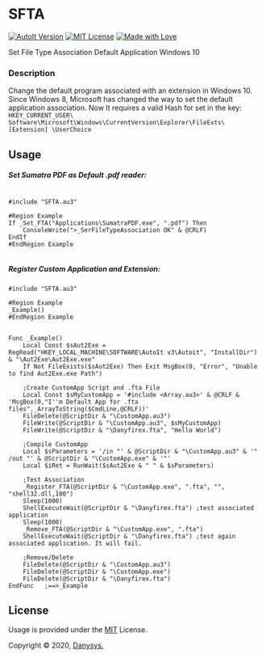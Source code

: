 # SFTA

[![AutoIt Version](https://img.shields.io/badge/AutoIt-3.3.14.5-blue.svg)]()
[![MIT License](https://img.shields.io/github/license/mashape/apistatus.svg)]()
[![Made with Love](https://img.shields.io/badge/Made%20with-%E2%9D%A4-red.svg?colorB=11a9f7)]()


Set File Type Association Default Application Windows 10


### Description

Change the default program associated with an extension in Windows 10.\
Since Windows 8, Microsoft has changed the way to set the default application association. Now It requires a valid Hash for set in the key: `HKEY_CURRENT_USER\ Software\Microsoft\Windows\CurrentVersion\Explorer\FileExts\[Extension] \UserChoice`


## Usage

##### Set Sumatra PDF as Default .pdf reader:
```autoit

#include "SFTA.au3"

#Region Example
If _Set_FTA("Applications\SumatraPDF.exe", ".pdf") Then
	ConsoleWrite(">_SerFileTypeAssociation OK" & @CRLF)
EndIf
#EndRegion Example


```

##### Register Custom Application and Extension:
```autoit
#include "SFTA.au3"

#Region Example
_Example()
#EndRegion Example


Func _Example()
	Local Const $sAut2Exe = RegRead("HKEY_LOCAL_MACHINE\SOFTWARE\AutoIt v3\Autoit", "InstallDir") & "\Aut2Exe\Aut2Exe.exe"
	If Not FileExists($sAut2Exe) Then Exit MsgBox(0, "Error", "Unable to find Aut2Exe.exe Path")

	;Create CustomApp Script and .fta File
	Local Const $sMyCustomApp = '#include <Array.au3>' & @CRLF & 'MsgBox(0,"I''m Default App for .fta files",_ArrayToString($CmdLine,@CRLF))'
	FileDelete(@ScriptDir & "\CustomApp.au3")
	FileWrite(@ScriptDir & "\CustomApp.au3", $sMyCustomApp)
	FileWrite(@ScriptDir & "\Danyfirex.fta", "Hello World")

	;Compile CustomApp
	Local $sParameters = '/in "' & @ScriptDir & "\CustomApp.au3" & '" /out "' & @ScriptDir & "\CustomApp.exe" & '"'
	Local $iRet = RunWait($sAut2Exe & " " & $sParameters)

	;Test Association
	_Register_FTA(@ScriptDir & "\CustomApp.exe", ".fta", "", "shell32.dll,100")
	Sleep(1000)
	ShellExecuteWait(@ScriptDir & "\Danyfirex.fta") ;test associated application
	Sleep(1000)
	_Remove_FTA(@ScriptDir & "\CustomApp.exe", ".fta")
	ShellExecuteWait(@ScriptDir & "\Danyfirex.fta") ;test again associated application. It will fail.

	;Remove/Delete
	FileDelete(@ScriptDir & "\CustomApp.au3")
	FileDelete(@ScriptDir & "\CustomApp.exe")
	FileDelete(@ScriptDir & "\Danyfirex.fta")
EndFunc   ;==>_Example

```




<!-- ## Acknowledgments & Credits -->


## License

Usage is provided under the [MIT](https://choosealicense.com/licenses/mit/) License.

Copyright © 2020, [Danysys.](https://www.danysys.com)
